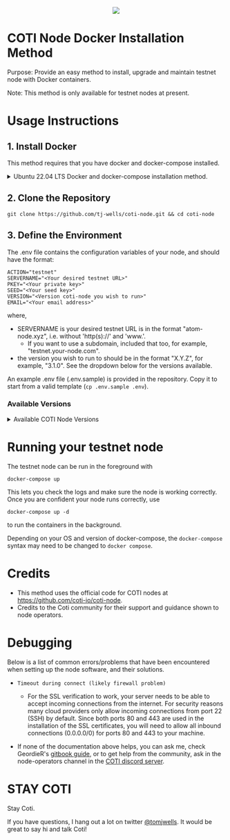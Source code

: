 <p align="center"><img src="https://cdn.discordapp.com/avatars/343604221331111946/65130831872c9daabdb0d803ce27e594.webp?size=240"></p>

# COTI Node Docker Installation Method

Purpose: Provide an easy method to install, upgrade and maintain testnet node with Docker containers.

Note: This method is only available for testnet nodes at present.

# Usage Instructions

## 1. Install Docker

This method requires that you have docker and docker-compose installed.

<details>
    <summary>Ubuntu 22.04 LTS Docker and docker-compose installation method.</summary>
    If you are working on Ubuntu 22.04, I suggest installing with the following commands:

```
# Install docker
sudo apt update
sudo apt install apt-transport-https ca-certificates curl software-properties-common
curl -fsSL https://download.docker.com/linux/ubuntu/gpg | sudo gpg --dearmor -o /usr/share/keyrings/docker-archive-keyring.gpg
echo "deb [arch=$(dpkg --print-architecture) signed-by=/usr/share/keyrings/docker-archive-keyring.gpg] https://download.docker.com/linux/ubuntu $(lsb_release -cs) stable" | sudo tee /etc/apt/sources.list.d/docker.list > /dev/null
sudo apt update
apt-cache policy docker-ce
sudo apt install docker-ce

# Install docker-compose
mkdir -p ~/.docker/cli-plugins/
curl -SL https://github.com/docker/compose/releases/download/v2.3.3/docker-compose-linux-x86_64 -o ~/.docker/cli-plugins/docker-compose
chmod +x ~/.docker/cli-plugins/docker-compose
docker compose version
```

</details>

## 2. Clone the Repository

```
git clone https://github.com/tj-wells/coti-node.git && cd coti-node
```

## 3. Define the Environment

The .env file contains the configuration variables of your node, and should have the format:

```.env
ACTION="testnet"
SERVERNAME="<Your desired testnet URL>"
PKEY="<Your private key>"
SEED="<Your seed key>"
VERSION="<Version coti-node you wish to run>"
EMAIL="<Your email address>"
```

where,

- SERVERNAME is your desired testnet URL is in the format "atom-node.xyz", i.e. without 'http(s)://' and 'www.'.
  - If you want to use a subdomain, included that too, for example, "testnet.your-node.com".
- the version you wish to run to should be in the format "X.Y.Z", for example, "3.1.0". See the dropdown below for the versions available.

An example .env file (.env.sample) is provided in the repository. Copy it to start from a valid template (`cp .env.sample .env`).

### Available Versions

<details>
    <summary>Available COTI Node Versions</summary>
    <ul>
      <li>3.1.0</li>
    </ul>
</details>

# Running your testnet node

The testnet node can be run in the foreground with

```
docker-compose up
```

This lets you check the logs and make sure the node is working correctly. Once you are confident your node runs correctly, use

```
docker-compose up -d
```
to run the containers in the background.

Depending on your OS and version of docker-compose, the `docker-compose` syntax may need to be changed to `docker compose`.

# Credits

- This method uses the official code for COTI nodes at https://github.com/coti-io/coti-node.
- Credits to the Coti community for their support and guidance shown to node operators.

# Debugging

Below is a list of common errors/problems that have been encountered when setting up the node software, and their solutions.

- `Timeout during connect (likely firewall problem)`

  - For the SSL verification to work, your server needs to be able to accept incoming connections from the internet. For security reasons many cloud providers only allow incoming connections from port 22 (SSH) by default. Since both ports 80 and 443 are used in the installation of the SSL certificates, you will need to allow all inbound connections (0.0.0.0/0) for ports 80 and 443 to your machine.

- If none of the documentation above helps, you can ask me, check GeordieR's <a href="https://cotidocs.geordier.co.uk/" target="_blank">gitbook guide</a>, or to get help from the community, ask in the node-operators channel in the [COTI discord server](https://discord.com/invite/wfAQfbc3Df).

# STAY COTI

Stay Coti.

If you have questions, I hang out a lot on twitter <a href="https://twitter.com/tomjwells">@tomjwells</a>. It would be great to say hi and talk Coti!
